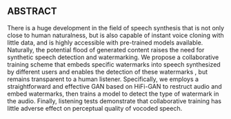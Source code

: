 ## ABSTRACT
There is a huge development in the field of speech synthesis that is not only close to human naturalness, but is also capable of instant voice cloning with little data, and is highly accessible with pre-trained models available. Naturally, the potential flood of generated content raises the need for synthetic speech detection and watermarking. We propose a collaborative training scheme that embeds specific watermarks into speech synthesized by different users and enables the detection of these watermarks , but remains transparent to a human listener. Specifically, we employs a straightforward and effective GAN based on HiFi-GAN to restruct audio and embed watermarks, then trains a model to detect the type of watermark in the audio. Finally, listening tests demonstrate that collaborative training has little adverse effect on perceptual quality of vocoded speech. 
